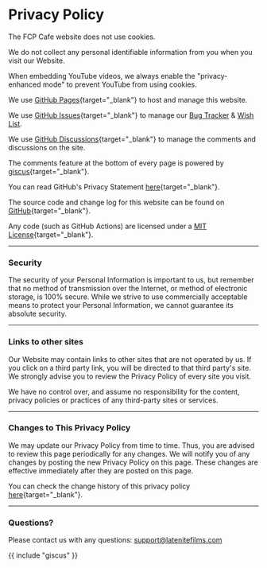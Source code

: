 # Privacy Policy

The FCP Cafe website does not use cookies.

We do not collect any personal identifiable information from you when you visit our Website.

When embedding YouTube videos, we always enable the "privacy-enhanced mode" to prevent YouTube from using cookies.

We use [GitHub Pages](https://pages.github.com){target="_blank"} to host and manage this website.

We use [GitHub Issues](https://github.com/CommandPost/FCPCafe/issues){target="_blank"} to manage our [Bug Tracker](https://fcp.cafe/bugtracker/) & [Wish List](https://fcp.cafe/wishlist/).

We use [GitHub Discussions](https://github.com/CommandPost/FCPCafe/discussions){target="_blank"} to manage the comments and discussions on the site.

The comments feature at the bottom of every page is powered by [giscus](https://giscus.vercel.app){target="_blank"}.

You can read GitHub's Privacy Statement [here](https://docs.github.com/en/site-policy/privacy-policies/github-privacy-statement){target="_blank"}.

The source code and change log for this website can be found on [GitHub](https://github.com/CommandPost/FCPCafe){target="_blank"}.

Any code (such as GitHub Actions) are licensed under a [MIT License](https://github.com/CommandPost/FCPCafe/blob/main/LICENSE){target="_blank"}.

---

### Security

The security of your Personal Information is important to us, but remember that no method of transmission over the Internet, or method of electronic storage, is 100% secure. While we strive to use commercially acceptable means to protect your Personal Information, we cannot guarantee its absolute security.

---

### Links to other sites

Our Website may contain links to other sites that are not operated by us. If you click on a third party link, you will be directed to that third party's site. We strongly advise you to review the Privacy Policy of every site you visit.

We have no control over, and assume no responsibility for the content, privacy policies or practices of any third-party sites or services.

---

### Changes to This Privacy Policy

We may update our Privacy Policy from time to time. Thus, you are advised to review this page periodically for any changes. We will notify you of any changes by posting the new Privacy Policy on this page. These changes are effective immediately after they are posted on this page.

You can check the change history of this privacy policy [here](https://github.com/CommandPost/FCPCafe/commits/main/docs/privacy.md){target="_blank"}.

---

### Questions?

Please contact us with any questions: [support@latenitefilms.com](mailto:support@latenitefilms.com?subject=FCPCafe)

{{ include "giscus" }}
